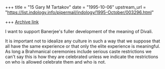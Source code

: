 +++
title = "15 Gary M Tartakov"
date = "1995-10-06"
upstream_url = "https://list.indology.info/pipermail/indology/1995-October/003296.html"

+++
[Archive link](https://list.indology.info/pipermail/indology/1995-October/003296.html)

I want to support Banerjee's fuller development of the meaning of
Divali.

It is important not to idealize any culture in such a way that we
suppose that all have the same experience or that only the elite
experience is meaningful.  As long a Brahmanical ceremonies include
serious caste restrictions we can't say this is how they are celebrated
unless we indicate the restrictions on who is allowed  celebrate them
and who is not.  





